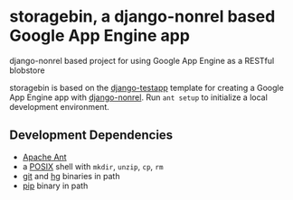 storagebin, a django-nonrel based Google App Engine app
=========================================================

django-nonrel based project for using Google App Engine as a RESTful blobstore

storagebin is based on the [django-testapp](https://github.com/django-nonrel/django-testapp)
template for creating a Google App Engine app with [django-nonrel](https://github.com/django-nonrel).
Run `ant setup` to initialize a local development environment.

Development Dependencies
------------
- [Apache Ant](http://ant.apache.org/bindownload.cgi)
- a [POSIX](http://en.wikipedia.org/wiki/POSIX#POSIX-oriented_operating_systems)
shell with `mkdir`, `unzip`, `cp`, `rm`
- [git](http://git-scm.com/downloads) and [hg](http://mercurial.selenic.com/wiki/Download) binaries in path
- [pip](http://pypi.python.org/pypi/pip) binary in path
